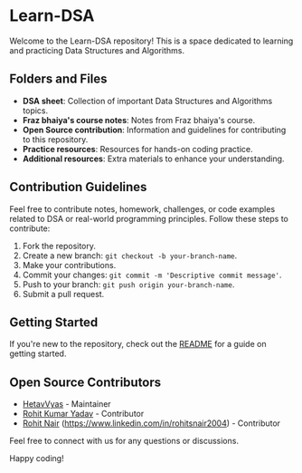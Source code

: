# Learn-DSA

Welcome to the Learn-DSA repository! This is a space dedicated to learning and practicing Data Structures and Algorithms.

## Folders and Files

- **DSA sheet**: Collection of important Data Structures and Algorithms topics.
- **Fraz bhaiya's course notes**: Notes from Fraz bhaiya's course.
- **Open Source contribution**: Information and guidelines for contributing to this repository.
- **Practice resources**: Resources for hands-on coding practice.
- **Additional resources**: Extra materials to enhance your understanding.

## Contribution Guidelines

Feel free to contribute notes, homework, challenges, or code examples related to DSA or real-world programming principles. Follow these steps to contribute:

1. Fork the repository.
2. Create a new branch: `git checkout -b your-branch-name`.
3. Make your contributions.
4. Commit your changes: `git commit -m 'Descriptive commit message'`.
5. Push to your branch: `git push origin your-branch-name`.
6. Submit a pull request.

## Getting Started

If you're new to the repository, check out the [README](Learn-DSA/README.md) for a guide on getting started.

## Open Source Contributors

- [HetavVyas](https://github.com/HetavVyas) - Maintainer
- [Rohit Kumar Yadav](https://github.com/rohit-ayadav) - Contributor
- [Rohit Nair](https://github.com/rohitsnair7272) (https://www.linkedin.com/in/rohitsnair2004) - Contributor

Feel free to connect with us for any questions or discussions.

Happy coding!
